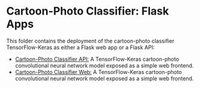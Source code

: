 # Cartoon-Photo Classifier: Flask Apps

This folder contains the deployment of the cartoon-photo classifier TensorFlow-Keras as either a Flask web app or a Flask API:
  * [Cartoon-Photo Classifier API:](https://github.com/Carla-de-Beer/python-projects/tree/master/flask-projects/keras-model-deployment/cartoon-photo-classifier-web) A TensorFlow-Keras cartoon-photo convolutional neural network model exposed as a simple web frontend.
  * [Cartoon-Photo Classifier Web:](https://github.com/Carla-de-Beer/python-projects/tree/master/flask-projects/keras-model-deployment/cartoon-photo-classifier-web) A TensorFlow-Keras cartoon-photo convolutional neural network model exposed as a simple web frontend.
